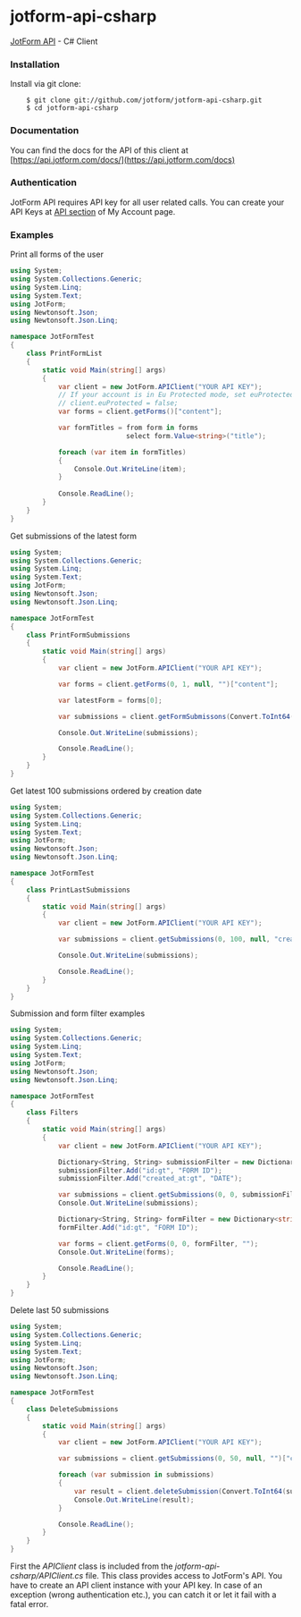jotform-api-csharp
==================
[JotForm API](https://api.jotform.com/docs/) - C# Client

### Installation

Install via git clone:

        $ git clone git://github.com/jotform/jotform-api-csharp.git
        $ cd jotform-api-csharp
        

### Documentation

You can find the docs for the API of this client at [https://api.jotform.com/docs/](https://api.jotform.com/docs)

### Authentication

JotForm API requires API key for all user related calls. You can create your API Keys at  [API section](https://www.jotform.com/myaccount/api) of My Account page.

### Examples

Print all forms of the user

```csharp
using System;
using System.Collections.Generic;
using System.Linq;
using System.Text;
using JotForm;
using Newtonsoft.Json;
using Newtonsoft.Json.Linq;

namespace JotFormTest
{
    class PrintFormList
    {
        static void Main(string[] args)
        {
            var client = new JotForm.APIClient("YOUR API KEY");
            // If your account is in Eu Protected mode, set euProtected to true.
            // client.euProtected = false; 
            var forms = client.getForms()["content"];

            var formTitles = from form in forms
                             select form.Value<string>("title");

            foreach (var item in formTitles)
            {
                Console.Out.WriteLine(item);
            }
            
            Console.ReadLine();
        }
    }
}
``` 

Get submissions of the latest form

```csharp
using System;
using System.Collections.Generic;
using System.Linq;
using System.Text;
using JotForm;
using Newtonsoft.Json;
using Newtonsoft.Json.Linq;

namespace JotFormTest
{
    class PrintFormSubmissions
    {
        static void Main(string[] args)
        {
            var client = new JotForm.APIClient("YOUR API KEY");

            var forms = client.getForms(0, 1, null, "")["content"];

            var latestForm = forms[0];

            var submissions = client.getFormSubmissons(Convert.ToInt64(latestForm["id"]));

            Console.Out.WriteLine(submissions);

            Console.ReadLine();
        }
    }
}
```

Get latest 100 submissions ordered by creation date

```csharp
using System;
using System.Collections.Generic;
using System.Linq;
using System.Text;
using JotForm;
using Newtonsoft.Json;
using Newtonsoft.Json.Linq;

namespace JotFormTest
{
    class PrintLastSubmissions
    {
        static void Main(string[] args)
        {
            var client = new JotForm.APIClient("YOUR API KEY");

            var submissions = client.getSubmissions(0, 100, null, "created_at");

            Console.Out.WriteLine(submissions);

            Console.ReadLine();
        }
    }
}
```

Submission and form filter examples

```csharp
using System;
using System.Collections.Generic;
using System.Linq;
using System.Text;
using JotForm;
using Newtonsoft.Json;
using Newtonsoft.Json.Linq;

namespace JotFormTest
{
    class Filters
    {
        static void Main(string[] args)
        {
            var client = new JotForm.APIClient("YOUR API KEY");

            Dictionary<String, String> submissionFilter = new Dictionary<string, string>();
            submissionFilter.Add("id:gt", "FORM ID");
            submissionFilter.Add("created_at:gt", "DATE");

            var submissions = client.getSubmissions(0, 0, submissionFilter, "");
            Console.Out.WriteLine(submissions);

            Dictionary<String, String> formFilter = new Dictionary<string, string>();
            formFilter.Add("id:gt", "FORM ID");

            var forms = client.getForms(0, 0, formFilter, "");
            Console.Out.WriteLine(forms);

            Console.ReadLine();
        }
    }
}
```

Delete last 50 submissions

```csharp
using System;
using System.Collections.Generic;
using System.Linq;
using System.Text;
using JotForm;
using Newtonsoft.Json;
using Newtonsoft.Json.Linq;

namespace JotFormTest
{
    class DeleteSubmissions
    {
        static void Main(string[] args)
        {
            var client = new JotForm.APIClient("YOUR API KEY");

            var submissions = client.getSubmissions(0, 50, null, "")["content"];

            foreach (var submission in submissions)
            {
                var result = client.deleteSubmission(Convert.ToInt64(submission["id"]));
                Console.Out.WriteLine(result);
            }

            Console.ReadLine();
        }
    }
}
```

First the _APIClient_ class is included from the _jotform-api-csharp/APIClient.cs_ file. This class provides access to JotForm's API. You have to create an API client instance with your API key. 
In case of an exception (wrong authentication etc.), you can catch it or let it fail with a fatal error.


    

